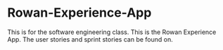 # Rowan-Experience-App
This is for the software engineering class. This is the Rowan Experience App. The user stories and sprint stories can be found on. 
